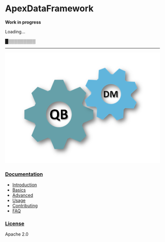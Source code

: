 # ApexDataFramework


 **Work in progress**
 
 Loading…
 
█▒▒▒▒▒▒▒▒▒

-----

![overview](/docs/assets/overview.PNG)

### [Documentation](/docs/README.md)
* [Introduction](/docs/INTRO.md)
* [Basics](/docs/basics/README.md)
* [Advanced](/docs/advanced/README.md)
* [Usage](/docs/USAGE.md)
* [Contributing](/docs/CONTRIBUTE.md)
* [FAQ](/docs/FAQ.md)

### [License](LICENSE.md)

Apache 2.0
